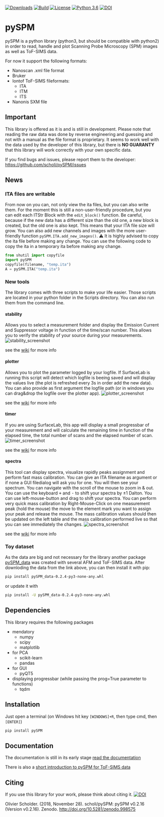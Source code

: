 [![Downloads](https://pepy.tech/badge/pyspm)](https://pepy.tech/project/pyspm)
[![Build](https://travis-ci.org/scholi/pySPM.svg?branch=master)](https://travis-ci.org/scholi/pySPM)
[![License](https://img.shields.io/badge/License-Apache%202.0-blue.svg)](https://opensource.org/licenses/Apache-2.0)
[![Python 3.6](https://img.shields.io/badge/python-3.4+-orange.svg)](https://www.python.org/download/releases/3.4.0/)
[![DOI](https://zenodo.org/badge/DOI/10.5281/zenodo.998575.svg)](https://doi.org/10.5281/zenodo.998575)

# pySPM
pySPM is a python library (python3, but should be compatible with python2) in order to read, handle and plot Scanning Probe Microscopy (SPM) images as well as ToF-SIMS data.

For now it support the following formats:
* Nanoscan .xml file format
* Bruker
* Iontof ToF-SIMS fileformats:
	* ITA
	* ITM
	* ITS
* Nanonis SXM file

## Important
This library is offered as it is and is still in development. Please note that reading the raw data was done by reverse engineering and guessing and not with a manual as the file format is proprietary. It seems to work well with the data used by the developer of this library, but there is **NO GUARANTY** that this library will work correctly with your own specific data.

If you find bugs and issues, please report them to the developer: https://github.com/scholi/pySPM/issues

## News
### ITA files are writable
From now on you can, not only view the ita files, but you can also write them. For the moment this is still a non-user-friendly procedure, but you can edit each ITStr Block with the ```edit_block()``` function. Be careful, because if the new data has a different size than the old one, a new block is created, but the old one is also kept. This means that your ITA file size will grow.
You can also add new channels and images with the more user-friendly function ```pySPM.ITA.add_new_images()```.
:warning: It is highly advised to copy the ita file before making any change. You can use the following code to copy the ita in a temporary ita before making any change.

```python
from shutil import copyfile
import pySPM
copyfile(filename, "temp.ita")
A = pySPM.ITA("temp.ita")
```

### New tools
The library comes with three scripts to make your life easier. Those scripts are located in your python folder in the Scripts directory. You can also run them from the command line.
#### stability
Allows you to select a measurement folder and display the Emission Current and Suppressor voltage in function of the time/scan number.
This allows you to verify the stability of your source during your measurements.
![stability_screenshot](../master/doc/images/Capture_stability.png)

see the [wiki](../../wiki/stability) for more info

#### plotter
Allows you to plot the parameter logged by your logfile. If SurfaceLab is running this script will detect which logfile is beeing saved and will display the values live (the plot is refreshed every 3s in order add the new data). You can also provide as first argument the logfile path (or in windows you can drag&drop the logfile over the plotter app).
![plotter_screenshot](../master/doc/images/Capture_plotter.png)

see the [wiki](../../wiki/plotter) for more info

#### timer
If you are using SurfaceLab, this app will display a small progressbar of your measurement and will calculate the remaining time in function of the elapsed time, the total number of scans and the elapsed number of scan.
![timer_screenshot](../master/doc/images/Capture_timer.png)

see the [wiki](../../wiki/timer) for more info

#### spectra
This tool can display spectra, visualize rapidly peaks assignment and perform fast mass calibration.
You can give an ITA filename as argument or if none a GUI filedialog will ask you for one. You will then see your spectrum.
You can navigate with the scroll of the mouse to zoom in & out. You can use the keyboard <kbd>+</kbd> and <kbd>-</kbd> to shift your spectra by ±1 Dalton. You can use left-mouse-button and drag to shift your spectra. You can perform very quick mass calibration by Right-Mouse-Click on one measurement peak (hold the mouse) the move to the element mark you want to assign your peak and release the mouse. The mass calibration values should then be updated on the left table and the mass calibration performed live so that you can see immediately the changes.
![spectra_screenshot](../master/doc/images/Capture_spectra.png)

see the [wiki](../../wiki/spectra) for more info

### Toy dataset
As the data are big and not necessary for the library another package [pySPM_data](https://drive.google.com/open?id=1j0qHW9gBkyfga15_8ycRoJ-kKv7Mx7ej) was created with several AFM and ToF-SIMS data.
After downloding the data from the link above, you can then install it with pip:

```bash
pip install pySPM_data-0.2.4-py3-none-any.whl
```

or update it with 

```bash
pip install -U pySPM_data-0.2.4-py3-none-any.whl
```

## Dependencies
This library requires the following packages
* mendatory
    * numpy
    * scipy
    * matplotlib
* for PCA
    * scikit-learn
    * pandas
* for GUI
    * pyQT5
* displaying progressbar (while passing the prog=True parameter to functions)
    * tqdm
    
## Installation
Just open a terminal (on Windows hit key `[WINDOWS]+R`, then type cmd, then
`[ENTER]`)
```bash
pip install pySPM
```

## Documentation
The documentation is still in its early stage
[read the documentation](https://nbviewer.jupyter.org/github/scholi/pySPM/blob/master/doc/pySPM%20Documentation.ipynb)

There is also a [short introduction to pySPM for ToF-SIMS data](https://nbviewer.jupyter.org/github/scholi/pySPM/blob/master/doc/Introduction%20to%20pySPM%20for%20ToF-SIMS%20data.ipynb)

## Citing
If you use this library for your work, please think about citing it.
[![DOI](https://zenodo.org/badge/DOI/10.5281/zenodo.998575.svg)](https://doi.org/10.5281/zenodo.998575)

Olivier Scholder. (2018, November 28). scholi/pySPM: pySPM v0.2.16 (Version v0.2.16). Zenodo. http://doi.org/10.5281/zenodo.998575
